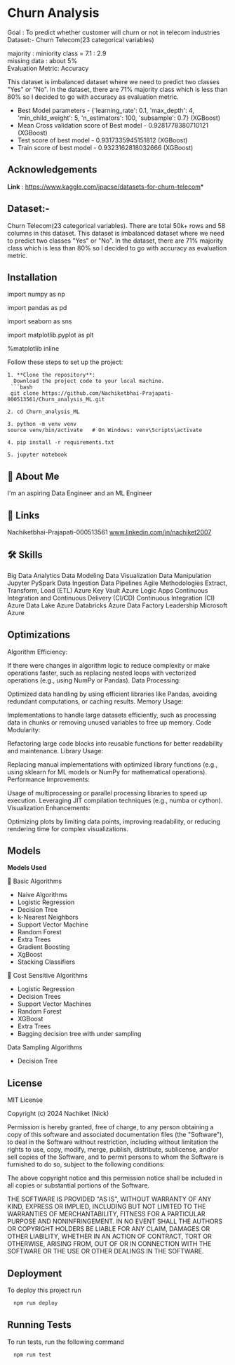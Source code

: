 # Churn Analysis

Goal : To predict whether customer will churn or not in telecom industries
Dataset:- Churn Telecom(23 categorical variables)

majority : miniority class = 7.1 : 2.9 <br>
missing data : about 5% <br>
Evaluation Metric: Accuracy

This dataset is imbalanced dataset where we need to predict two classes "Yes" or "No".
In the dataset, there are 71% majority class which is less than 80% so I decided to go with accuracy as evaluation metric.  
    
- Best Model parameters - {'learning_rate': 0.1, 'max_depth': 4, 'min_child_weight': 5, 'n_estimators': 100, 'subsample': 0.7}       (XGBoost)
- Mean Cross validation score of Best model - 0.9281778380710121 (XGBoost)
- Test score of best model - 0.9317335945151812 (XGBoost)
- Train score of best model - 0.9323162818032666 (XGBoost)


## Acknowledgements

**Link** : https://www.kaggle.com/jpacse/datasets-for-churn-telecom*

## Dataset:-

Churn Telecom(23 categorical variables). There are total 50k+ rows and 58 columns in this dataset.
This dataset is imbalanced dataset where we need to predict two classes "Yes" or "No". In the dataset, there are 71% majority class which is less than 80% so I decided to go with accuracy as evaluation metric.


## Installation

import numpy as np

import pandas as pd

import seaborn as sns

import matplotlib.pyplot as plt

%matplotlib inline

Follow these steps to set up the project:

    1. **Clone the repository**:
      Download the project code to your local machine.
     ```bash
     git clone https://github.com/Nachiketbhai-Prajapati-000513561/Churn_analysis_ML.git

    2. cd Churn_analysis_ML

    3. python -m venv venv
    source venv/bin/activate   # On Windows: venv\Scripts\activate

    4. pip install -r requirements.txt

    5. jupyter notebook



## 🚀 About Me
I'm an aspiring Data Engineer and an ML Engineer


## 🔗 Links
Nachiketbhai-Prajapati-000513561
www.linkedin.com/in/nachiket2007

## 🛠 Skills

Big Data Analytics
Data Modeling
Data Visualization
Data Manipulation
Jupyter
PySpark
Data Ingestion
Data Pipelines
Agile Methodologies
Extract, Transform, Load (ETL)
Azure Key Vault
Azure Logic Apps
Continuous Integration and Continuous Delivery (CI/CD)
Continuous Integration (CI)
Azure Data Lake
Azure Databricks
Azure Data Factory
Leadership
Microsoft Azure


## Optimizations

Algorithm Efficiency:

If there were changes in algorithm logic to reduce complexity or make operations faster, such as replacing nested loops with vectorized operations (e.g., using NumPy or Pandas).
Data Processing:

Optimized data handling by using efficient libraries like Pandas, avoiding redundant computations, or caching results.
Memory Usage:

Implementations to handle large datasets efficiently, such as processing data in chunks or removing unused variables to free up memory.
Code Modularity:

Refactoring large code blocks into reusable functions for better readability and maintenance.
Library Usage:

Replacing manual implementations with optimized library functions (e.g., using sklearn for ML models or NumPy for mathematical operations).
Performance Improvements:

Usage of multiprocessing or parallel processing libraries to speed up execution.
Leveraging JIT compilation techniques (e.g., numba or cython).
Visualization Enhancements:

Optimizing plots by limiting data points, improving readability, or reducing rendering time for complex visualizations.

## Models

**Models Used**

	Basic Algorithms 
* Naive Algorithms
* Logistic Regression
* Decision Tree
* k-Nearest Neighbors
* Support Vector Machine
* Random Forest
* Extra Trees
* Gradient Boosting
* XgBoost
* Stacking Classifiers

	Cost Sensitive Algorithms
*	Logistic Regression
*	Decision Trees
*	Support Vector Machines
*	Random Forest
*	XGBoost
*	Extra Trees
*	Bagging decision tree with under sampling

Data Sampling Algorithms
*	Decision Tree
## License

MIT License

Copyright (c) 2024 Nachiket (Nick)

Permission is hereby granted, free of charge, to any person obtaining a copy
of this software and associated documentation files (the "Software"), to deal
in the Software without restriction, including without limitation the rights
to use, copy, modify, merge, publish, distribute, sublicense, and/or sell
copies of the Software, and to permit persons to whom the Software is
furnished to do so, subject to the following conditions:

The above copyright notice and this permission notice shall be included in all
copies or substantial portions of the Software.

THE SOFTWARE IS PROVIDED "AS IS", WITHOUT WARRANTY OF ANY KIND, EXPRESS OR
IMPLIED, INCLUDING BUT NOT LIMITED TO THE WARRANTIES OF MERCHANTABILITY,
FITNESS FOR A PARTICULAR PURPOSE AND NONINFRINGEMENT. IN NO EVENT SHALL THE
AUTHORS OR COPYRIGHT HOLDERS BE LIABLE FOR ANY CLAIM, DAMAGES OR OTHER
LIABILITY, WHETHER IN AN ACTION OF CONTRACT, TORT OR OTHERWISE, ARISING FROM,
OUT OF OR IN CONNECTION WITH THE SOFTWARE OR THE USE OR OTHER DEALINGS IN THE
SOFTWARE.


## Deployment

To deploy this project run

```bash
  npm run deploy
```


## Running Tests

To run tests, run the following command

```bash
  npm run test
```

